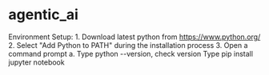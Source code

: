 # agentic_ai

Environment Setup:
	1. Download latest python from https://www.python.org/
	2. Select "Add Python to PATH" during the installation process
	3. Open a command prompt
		a. Type python --version, check version
Type pip install jupyter notebook